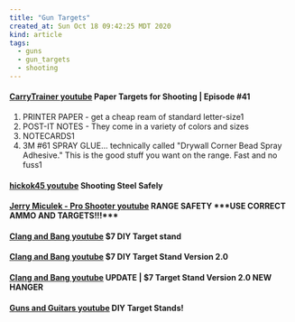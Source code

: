 ```yaml
---
title: "Gun Targets"
created_at: Sun Oct 18 09:42:25 MDT 2020
kind: article
tags:
  - guns
  - gun_targets
  - shooting
---
```


<h4>
  <a href="https://www.youtube.com/watch?v=wXDGX3LfwUA" target="_blank">CarryTrainer youtube</a>
  Paper Targets for Shooting | Episode #41
</h4>
<ol>
  <li>PRINTER PAPER - get a cheap ream of standard letter-size1</li>
  <li>POST-IT NOTES - They come in a variety of colors and sizes</li>
  <li>NOTECARDS1</li>
  <li>3M #61 SPRAY GLUE... technically called "Drywall Corner Bead Spray Adhesive." This is the good stuff you want on the range. Fast and no fuss1</li>
</ol>

<h4>
  <a href="https://www.youtube.com/watch?v=0GpKZzt29BM" target="_blank">hickok45 youtube</a>
  Shooting Steel Safely
</h4>
<h4>
  <a href="https://www.youtube.com/watch?v=HOx2Zhp3IGI" target="_blank">Jerry Miculek - Pro Shooter youtube</a>
  RANGE SAFETY ***USE CORRECT AMMO AND TARGETS!!!***
</h4>

<h4>
  <a href="https://www.youtube.com/watch?v=El9na0i-2cM" target="_blank">Clang and Bang youtube</a>
  $7 DIY Target stand
</h4>
<h4>
  <a href="https://www.youtube.com/watch?v=3Y0AjXo1dN8" target="_blank">Clang and Bang youtube</a>
  $7 DIY Target Stand Version 2.0
</h4>
<h4>
  <a href="https://www.youtube.com/watch?v=_986QCT_RpI" target="_blank">Clang and Bang youtube</a>
  UPDATE | $7 Target Stand Version 2.0 NEW HANGER
</h4>


<h4>
<a href="" target="_blank"></a>
</h4>

<h4>
  <a href="https://www.youtube.com/watch?v=APZ5EVi1dAs" target="_blank">Guns and Guitars youtube</a>
  DIY Target Stands!
</h4>

<!--
html boilerplate fragments
<a href="" target="_blank"></a>
<a name=""></a>
<img src="" width="400px">
<ul>
  <li></li>
  <li><a href="" target="_blank"></a></li>
</ul>
<pre>
</pre>
<p style="margin-bottom: 2em;"></p>
<hr style="border: 0; height: 3px; background: #333; background-image: linear-gradient(to right, #ccc, #333, #ccc);">
<pre><code>
</code></pre>
<math xmlns='http://www.w3.org/1998/math/mathml' display='block'>
</math>
:-->
